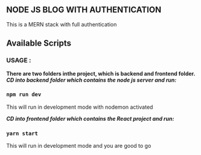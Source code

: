 ## NODE JS BLOG WITH AUTHENTICATION

This is a MERN stack with full authentication

## Available Scripts

### USAGE :

**There are two folders inthe project, which is backend and frontend folder.**
**_*CD into backend folder which contains the node js server and run:*_**

### `npm run dev`

This will run in development mode with nodemon activated

**_*CD into frontend folder which contains the React project and run:*_**

### `yarn start`

This will run in development mode and you are good to go
